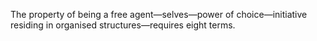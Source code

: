 The property of being a free agent—selves—power of choice—initiative residing in organised structures—requires eight terms.